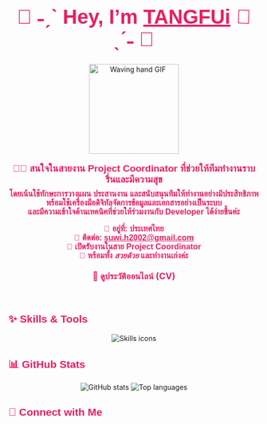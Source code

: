 

<style>
  @keyframes wave {
    0% { transform: rotate( 0.0deg) }
    15% { transform: rotate(14.0deg) }
    30% { transform: rotate(-8.0deg) }
    40% { transform: rotate(14.0deg) }
    50% { transform: rotate(-4.0deg) }
    60% { transform: rotate(10.0deg) }
    70% { transform: rotate( 0.0deg) }
    100% { transform: rotate( 0.0deg) }
  }
  .wave-hand {
    display: inline-block;
    animation-name: wave;
    animation-duration: 2.5s;
    animation-iteration-count: infinite;
    transform-origin: 70% 70%;
  }
  .cute-text {
    color: #e91e63;
    font-weight: 700;
    font-family: 'Comic Sans MS', cursive, sans-serif;
  }
</style>

<h1 align="center" class="cute-text" style="font-size: 2.5rem;">
  🌸 ˗ˏˋ Hey, I’m <span style="text-decoration: underline;">TANGFUi</span> <span class="wave-hand">👋</span> ˎˊ˗ 🌸
</h1>

<p align="center">
  <img src="https://media.giphy.com/media/l0MYEqEzwMWFCg8rm/giphy.gif" alt="Waving hand GIF" width="180" />
</p>

<p align="center" class="cute-text" style="font-size: 1.2rem;">
  👩‍💻 สนใจในสายงาน <b>Project Coordinator</b> ที่ช่วยให้ทีมทำงานราบรื่นและมีความสุข  
</p>

<p align="center" class="cute-text" style="font-size: 1rem; margin-top: -10px;">
  โดยเน้นใช้ทักษะการวางแผน ประสานงาน และสนับสนุนทีมให้ทำงานอย่างมีประสิทธิภาพ <br/>
  พร้อมใช้เครื่องมือดิจิทัลจัดการข้อมูลและเอกสารอย่างเป็นระบบ <br/>
  และมีความเข้าใจด้านเทคนิคที่ช่วยให้ร่วมงานกับ Developer ได้ง่ายขึ้นค่ะ  
</p>

<p align="center" class="cute-text" style="font-size: 1rem; margin-top: 1em;">
  📍 อยู่ที่: <b>ประเทศไทย</b>  
  <br/>
  📧 ติดต่อ: <a href="mailto:suwi.h2002@gmail.com" style="color:#e91e63; font-weight: 700;">suwi.h2002@gmail.com</a>  
  <br/>
  🌟 เปิดรับงานในสาย <b>Project Coordinator</b>  
  <br/>
  💖 พร้อมทั้ง <i>สวยด้วย</i> และทำงานเก่งค่ะ  
</p>

<p align="center" style="margin-top: 1.5em;">
  <a href="https://suwimolh-cv-profile.vercel.app/" target="_blank" style="color:#e91e63; font-weight: 700; font-size: 1.1rem; text-decoration: none;">
    📄 ดูประวัติออนไลน์ (CV)
  </a>
</p>

<h2 class="cute-text" style="margin-top: 3em;">✨ Skills & Tools</h2>
<p align="center">
  <img src="https://skillicons.dev/icons?i=cplusplus,java,javascript,typescript,python,php,vscode,html,react,nextjs,tailwind,bootstrap,supabase,mysql,nodejs,figma,illustrator,googlecloud,wordpress,dotnet,linux" alt="Skills icons" />
</p>

<h2 class="cute-text">📊 GitHub Stats</h2>
<p align="center">
  <img src="https://github-readme-stats.vercel.app/api?username=SuwiMoLh&show_icons=true&theme=radical" alt="GitHub stats" />
  <img src="https://github-readme-stats.vercel.app/api/top-langs/?username=SuwiMoLh&layout=compact&theme=radical" alt="Top languages" />
</p>

<h2 class="cute-text">🌸 Connect with Me</h2>
<p align="center">
  <a href="https://www.facebook.com/SuwiMoLhz" target="_blank" rel="noreferrer" style="m_
